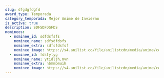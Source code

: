 ```yaml
---
slug: dfgdgfdgfd
award_type: Temporada
category_temporada: Mejor Anime de Invierno
is_active: true
description: SDFSDFDSFDS
nominees:
  - nominee_id: sdfdsfsfs
    nominee_name: sdfsdfdsfs
    nominee_extra: sdfsfdsfsf
    nominee_image: https://s4.anilist.co/file/anilistcdn/media/anime/cover/large/bx153554-hHYe9aV6Gvlv.jpg
  - nominee_id: fdsfytyg
    nominee_name: ytidljh,mvn
    nominee_extra: nbmmbmuih
    nominee_image: https://s4.anilist.co/file/anilistcdn/media/anime/cover/large/bx184989-UaWWbrRn2vWV.jpg
---
```

